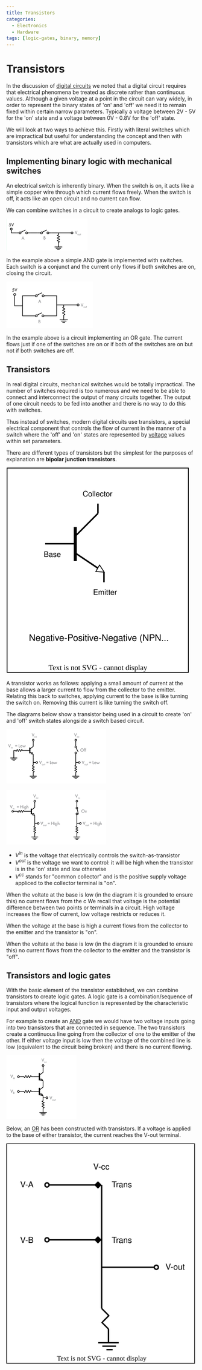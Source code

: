 ```yaml
---
title: Transistors
categories:
  - Electronics
  - Hardware
tags: [logic-gates, binary, memory]
---
```


# Transistors

In the discussion of [digital circuits](/Electronics/Digital_Circuits/Digital_circuits.md) we noted that a digital circuit requires that electrical phenomena be treated as discrete rather than continuous values. Although a given voltage at a point in the circuit can vary widely, in order to represent the binary states of 'on' and 'off' we need it to remain fixed within certain narrow parameters. Typically a voltage between 2V - 5V for the 'on' state and a voltage between 0V - 0.8V for the 'off' state.

We will look at two ways to achieve this. Firstly with literal switches which are impractical but useful for understanding the concept and then with transistors which are what are actually used in computers.

## Implementing binary logic with mechanical switches

An electrical switch is inherently binary. When the switch is on, it acts like a simple copper wire through which current flows freely. When the switch is off, it acts like an open circuit and no current can flow.

We can combine switches in a circuit to create analogs to logic gates.

![](/img/switch-and-gate.png)

In the example above a simple AND gate is implemented with switches. Each switch is a conjunct and the current only flows if both switches are on, closing the circuit.

![](/img/switch-or-gate.png)

In the example above is a circuit implementing an OR gate. The current flows just if one of the switches are on or if both of the switches are on but not if both switches are off.

## Transistors

In real digital circuits, mechanical switches would be totally impractical. The number of switches required is too numerous and we need to be able to connect and interconnect the output of many circuits together. The output of one circuit needs to be fed into another and there is no way to do this with switches.

Thus instead of switches, modern digital circuits use transistors, a special electrical component that controls the flow of current in the manner of a switch where the 'off' and 'on' states are represented by [voltage](/Electronics/Voltage.md) values within set parameters.

There are different types of transistors but the simplest for the purposes of explanation are **bipolar junction transistors**.

![](/img/transistor-diag.svg)

A transistor works as follows: applying a small amount of current at the base allows a larger current to flow from the collector to the emitter. Relating this back to switches, applying current to the base is like turning the switch on. Removing this current is like turning the switch off.

The diagrams below show a transistor being used in a circuit to create 'on' and 'off' switch states alongside a switch based circuit.

![](/img/transistor-off.png)

![](/img/transistor-on.png)

- $V^{in}$ is the voltage that electrically controls the switch-as-transistor
- $V^{out}$ is the voltage we want to control: it will be high when the transistor is in the 'on' state and low otherwise
- $V^{cc}$ stands for "common collector" and is the positive supply voltage appliced to the collector terminal
  is "on".

When the voltate at the base is low (in the diagram it is grounded to ensure this) no current flows from the c
We recall that voltage is the potential difference between two points or terminals in a circuit. High voltage increases the flow of current, low voltage restricts or reduces it.

When the voltage at the base is high a current flows from the collector to the emitter and the transistor is "on".

When the voltate at the base is low (in the diagram it is grounded to ensure this) no current flows from the collector to the emitter and the transistor is "off".

## Transistors and logic gates

With the basic element of the transistor established, we can combine transistors to create logic gates. A logic gate is a combination/sequence of transistors where the logical function is represented by the characteristic input and output voltages.

For example to create an [AND](/Hardware/Logic_Gates/And_gate.md) gate we would have two voltage inputs going into two transistors that are connected in sequence. The two transistors create a continuous line going from the collector of one to the emitter of the other. If either voltage input is low then the voltage of the combined line is low (equivalent to the circuit being broken) and there is no current flowing.

![](/img/and-transistor.png)

Below, an [OR](/Hardware/Logic_Gates/Or_gate.md) has been constructed with transistors. If a voltage is applied to the base of either transistor, the current reaches the V-out terminal.

![](/img/or-transistor.svg)

